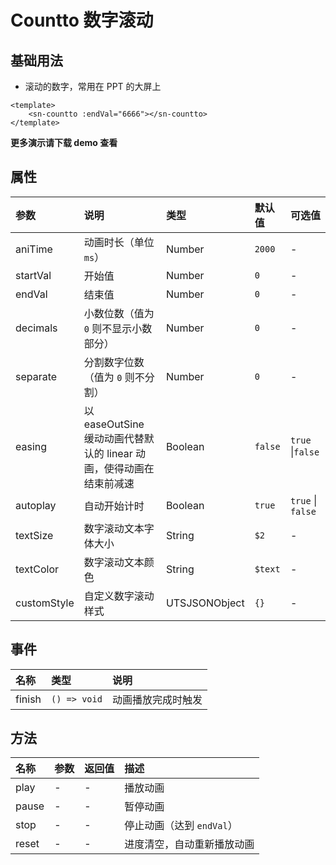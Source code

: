 # Countto 数字滚动

## 基础用法

- 滚动的数字，常用在 PPT 的大屏上

```vue
<template>
	<sn-countto :endVal="6666"></sn-countto>
</template>
```

**更多演示请下载 demo 查看**

## 属性

| 参数        | 说明                                                         | 类型            | 默认值  | 可选值            |
| :---------- | :----------------------------------------------------------- | :-------------- | :------ | :---------------- |
| aniTime      | 动画时长（单位 `ms`）                                        | Number        | `2000`  | -                 |
| startVal    | 开始值                                                       | Number        | `0`     | -                 |
| endVal      | 结束值                                                       | Number        | `0`     | -                 |
| decimals    | 小数位数（值为 `0` 则不显示小数部分）                        | Number        | `0`     | -                 |
| separate    | 分割数字位数（值为 `0` 则不分割）                            | Number        | `0`     | -                 |
| easing      | 以 easeOutSine 缓动动画代替默认的 linear 动画，使得动画在结束前减速 | Boolean       | `false` | `true` \|`false`  |
| autoplay    | 自动开始计时                                                 | Boolean       | `true`  | `true` \| `false` |
| textSize    | 数字滚动文本字体大小                                         | String        | `$2`    | -                 |
| textColor   | 数字滚动文本颜色                                             | String        | `$text` | -                 |
| customStyle | 自定义数字滚动样式                                           | UTSJSONObject | `{}`    | -                 |

## 事件

| 名称   | 类型         | 说明               |
| :----- | :----------- | :----------------- |
| finish | `() => void` | 动画播放完成时触发 |

## 方法

| 名称  | 参数 | 返回值 | 描述                       |
| :---- | :--- | :----- | :------------------------- |
| play  | -    | -      | 播放动画                   |
| pause | -    | -      | 暂停动画                   |
| stop  | -    | -      | 停止动画（达到 `endVal`）  |
| reset | -    | -      | 进度清空，自动重新播放动画 |

<DemoPhone name="sn-countto" />